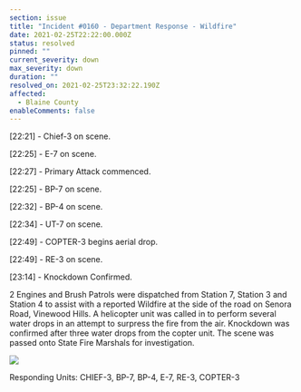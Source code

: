 ```yaml
---
section: issue
title: "Incident #0160 - Department Response - Wildfire"
date: 2021-02-25T22:22:00.000Z
status: resolved
pinned: ""
current_severity: down
max_severity: down
duration: ""
resolved_on: 2021-02-25T23:32:22.190Z
affected:
  - Blaine County
enableComments: false
---
```

\[22:21] - Chief-3 on scene.

\[22:25] - E-7 on scene.

\[22:27] - Primary Attack commenced.

\[22:25] - BP-7 on scene.

\[22:32] - BP-4 on scene.

\[22:34] - UT-7 on scene.

\[22:49] - COPTER-3 begins aerial drop.

\[22:49] - RE-3 on scene.

\[23:14] - Knockdown Confirmed.

2 Engines and Brush Patrols were dispatched from Station 7, Station 3 and Station 4 to assist with a reported Wildfire at the side of the road on Senora Road, Vinewood Hills. A helicopter unit was called in to perform several water drops in an attempt to surpress the fire from the air. Knockdown was confirmed after three water drops from the copter unit. The scene was passed onto State Fire Marshals for investigation.



![](/images/uploads/gta-world-camera-2021-2-25-22-56-36.png)

Responding Units: CHIEF-3, BP-7, BP-4, E-7, RE-3, COPTER-3